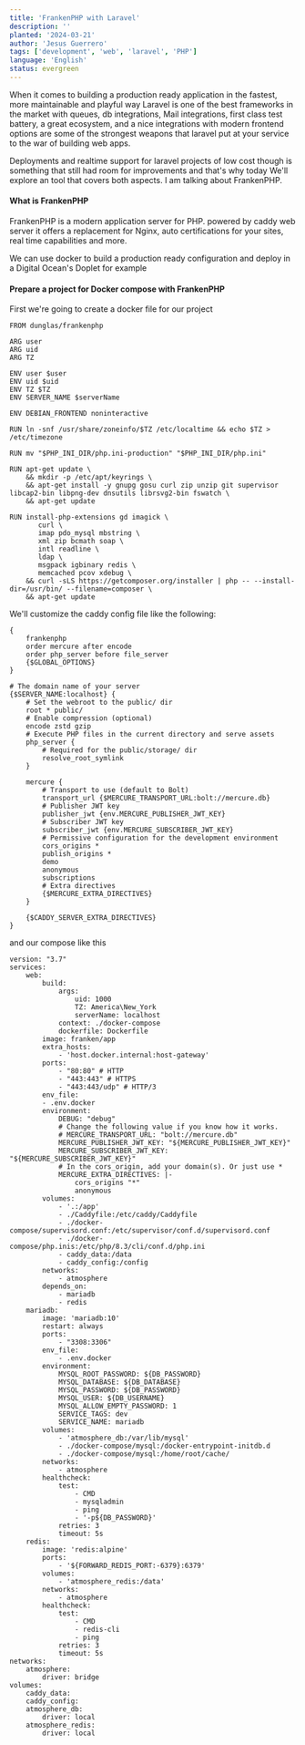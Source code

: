 ```yaml
---
title: 'FrankenPHP with Laravel'
description: ''
planted: '2024-03-21'
author: 'Jesus Guerrero'
tags: ['development', 'web', 'laravel', 'PHP']
language: 'English'
status: evergreen
---
```


When it comes to building a production ready application in the fastest, more maintainable and playful way Laravel is one of the best frameworks in the market with queues, db integrations, Mail integrations, first class test battery, a great ecosystem, and a nice integrations with modern frontend options are some of the strongest weapons that laravel put at your service to the war of building web apps.

Deployments and realtime support for laravel projects of low cost though is something that still had room for improvements and that's why today We'll explore an tool that covers both aspects. I am talking about FrankenPHP.

#### What is FrankenPHP

FrankenPHP is a modern application server for PHP. powered by caddy web server it offers a replacement for Nginx, auto certifications for your sites, real time capabilities and more.

We can use docker to build a production ready configuration and deploy in a Digital Ocean's Doplet for example

#### Prepare a project for Docker compose with FrankenPHP

First we're going to create a docker file for our project

```
FROM dunglas/frankenphp

ARG user
ARG uid
ARG TZ

ENV user $user
ENV uid $uid
ENV TZ $TZ
ENV SERVER_NAME $serverName

ENV DEBIAN_FRONTEND noninteractive

RUN ln -snf /usr/share/zoneinfo/$TZ /etc/localtime && echo $TZ > /etc/timezone

RUN mv "$PHP_INI_DIR/php.ini-production" "$PHP_INI_DIR/php.ini"

RUN apt-get update \
    && mkdir -p /etc/apt/keyrings \
    && apt-get install -y gnupg gosu curl zip unzip git supervisor libcap2-bin libpng-dev dnsutils librsvg2-bin fswatch \
    && apt-get update

RUN install-php-extensions gd imagick \
       curl \
       imap pdo_mysql mbstring \
       xml zip bcmath soap \
       intl readline \
       ldap \
       msgpack igbinary redis \
       memcached pcov xdebug \
    && curl -sLS https://getcomposer.org/installer | php -- --install-dir=/usr/bin/ --filename=composer \
    && apt-get update

```
We'll customize the caddy config file like the following:

```
{
	frankenphp
	order mercure after encode
	order php_server before file_server
	{$GLOBAL_OPTIONS}
}

# The domain name of your server
{$SERVER_NAME:localhost} {
	# Set the webroot to the public/ dir
	root * public/
	# Enable compression (optional)
	encode zstd gzip
	# Execute PHP files in the current directory and serve assets
	php_server {
		# Required for the public/storage/ dir
		resolve_root_symlink
	}

    mercure {
		# Transport to use (default to Bolt)
		transport_url {$MERCURE_TRANSPORT_URL:bolt://mercure.db}
		# Publisher JWT key
		publisher_jwt {env.MERCURE_PUBLISHER_JWT_KEY}
		# Subscriber JWT key
		subscriber_jwt {env.MERCURE_SUBSCRIBER_JWT_KEY}
		# Permissive configuration for the development environment
		cors_origins *
		publish_origins *
		demo
		anonymous
		subscriptions
		# Extra directives
		{$MERCURE_EXTRA_DIRECTIVES}
	}

	{$CADDY_SERVER_EXTRA_DIRECTIVES}
}

```

and our compose like this

```
version: "3.7"
services:
    web:
        build:
            args:
                uid: 1000
                TZ: America\New_York
                serverName: localhost
            context: ./docker-compose
            dockerfile: Dockerfile
        image: franken/app
        extra_hosts:
            - 'host.docker.internal:host-gateway'
        ports:
            - "80:80" # HTTP
            - "443:443" # HTTPS
            - "443:443/udp" # HTTP/3
        env_file:
        - .env.docker
        environment:
            DEBUG: "debug"
            # Change the following value if you know how it works.
            # MERCURE_TRANSPORT_URL: "bolt://mercure.db"
            MERCURE_PUBLISHER_JWT_KEY: "${MERCURE_PUBLISHER_JWT_KEY}"
            MERCURE_SUBSCRIBER_JWT_KEY: "${MERCURE_SUBSCRIBER_JWT_KEY}"
            # In the cors_origin, add your domain(s). Or just use *
            MERCURE_EXTRA_DIRECTIVES: |-
                cors_origins "*"
                anonymous
        volumes:
            - '.:/app'
            - ./Caddyfile:/etc/caddy/Caddyfile
            - ./docker-compose/supervisord.conf:/etc/supervisor/conf.d/supervisord.conf
            - ./docker-compose/php.inis:/etc/php/8.3/cli/conf.d/php.ini
            - caddy_data:/data
            - caddy_config:/config
        networks:
            - atmosphere
        depends_on:
            - mariadb
            - redis
    mariadb:
        image: 'mariadb:10'
        restart: always
        ports:
            - "3308:3306"
        env_file:
            - .env.docker
        environment:
            MYSQL_ROOT_PASSWORD: ${DB_PASSWORD}
            MYSQL_DATABASE: ${DB_DATABASE}
            MYSQL_PASSWORD: ${DB_PASSWORD}
            MYSQL_USER: ${DB_USERNAME}
            MYSQL_ALLOW_EMPTY_PASSWORD: 1
            SERVICE_TAGS: dev
            SERVICE_NAME: mariadb
        volumes:
            - 'atmosphere_db:/var/lib/mysql'
            - ./docker-compose/mysql:/docker-entrypoint-initdb.d
            - ./docker-compose/mysql:/home/root/cache/
        networks:
            - atmosphere
        healthcheck:
            test:
                - CMD
                - mysqladmin
                - ping
                - '-p${DB_PASSWORD}'
            retries: 3
            timeout: 5s
    redis:
        image: 'redis:alpine'
        ports:
            - '${FORWARD_REDIS_PORT:-6379}:6379'
        volumes:
            - 'atmosphere_redis:/data'
        networks:
            - atmosphere
        healthcheck:
            test:
                - CMD
                - redis-cli
                - ping
            retries: 3
            timeout: 5s
networks:
    atmosphere:
        driver: bridge
volumes:
    caddy_data:
    caddy_config:
    atmosphere_db:
        driver: local
    atmosphere_redis:
        driver: local

```
